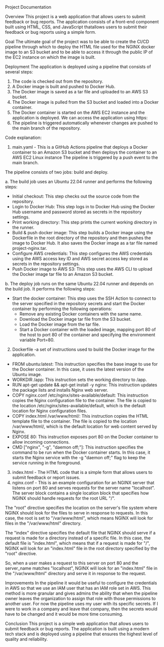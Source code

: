 Project Documentation

Overview
This project is a web application that allows users to submit feedback or bug reports. The application consists of a front-end component built using HTML, CSS, and JavaScript thatallows users to submit their feedback or bug reports using a simple form. 

Goal
The ultimate goal of the project was to be able to create the CI/CD pipeline through which to deploy the HTML file used for the NGINX docker image to an S3 bucket and to be able to access it through the public IP of the EC2 instance on which the image is built.

Deployment
The application is deployed using a pipeline that consists of several steps:

1. The code is checked out from the repository.
2. A Docker image is built and pushed to Docker Hub.
3. The Docker image is saved as a tar file and uploaded to an AWS S3 bucket.
4. The Docker image is pulled from the S3 bucket and loaded into a Docker container.
5. The Docker container is started on the AWS EC2 instance and the application is deployed. We can access the application using https:
6. The pipeline is triggered automatically whenever changes are pushed to the main branch of the repository.

Code explanation:
1. main.yaml - This is a GitHub Actions pipeline that deploys a Docker container to an Amazon S3 bucket and then deploys the container to an AWS EC2 Linux instance The pipeline is triggered by a push event to the main branch. 

The pipeline consists of two jobs: build and deploy.

a. The build job uses an Ubuntu 22.04 runner and performs the following steps:

- Initial checkout: This step checks out the source code from the repository.
- Login to Docker Hub: This step logs in to Docker Hub using the Docker Hub username and password stored as secrets in the repository settings.
- Print working directory: This step prints the current working directory in the runner.
- Build & push docker image: This step builds a Docker image using the Dockerfile in the root directory of the repository and then pushes the image to Docker Hub. It also saves the Docker image as a tar file named project-nginx.tar.
- Configure AWS credentials: This step configures the AWS credentials using the AWS access key ID and AWS secret access key stored as secrets in the repository settings.
- Push Docker image to AWS S3: This step uses the AWS CLI to upload the Docker image tar file to an Amazon S3 bucket.

b. The deploy job runs on the same Ubuntu 22.04 runner and depends on the build job. It performs the following steps:

- Start the docker container: This step uses the SSH Action to connect to the server specified in the repository secrets and start the Docker container by performing the following operations:
  - Remove any existing Docker containers with the same name.
  - Download the Docker image tar file from the S3 bucket.
  - Load the Docker image from the tar file.
  - Start a Docker container with the loaded image, mapping port 80 of the host to port 80 of the container and specifying the environment variable Port=80.

2. Dockerfile -a set of instructions used to build the Docker image for the application.
- FROM ubuntu:latest: This instruction specifies the base image to use for the Docker container. In this case, it uses the latest version of the Ubuntu image.
- WORKDIR /app: This instruction sets the working directory to /app.
- RUN apt-get update && apt-get install -y nginx: This instruction updates the package lists and installs Nginx web server.
- COPY nginx.conf /etc/nginx/sites-available/default: This instruction copies the Nginx configuration file to the container. The file is copied to the location /etc/nginx/sites-available/default, which is the default location for Nginx configuration files.
- COPY index.html /var/www/html/: This instruction copies the HTML template file to the container. The file is copied to the location /var/www/html/, which is the default location for web content served by Nginx.
- EXPOSE 80: This instruction exposes port 80 on the Docker container to allow incoming connections.
- CMD ["nginx", "-g", "daemon off;"]: This instruction specifies the command to be run when the Docker container starts. In this case, it starts the Nginx service with the -g "daemon off;" flag to keep the service running in the foreground.

3. index.html - The HTML code that is a simple form that allows users to submit feedback or report issues. 
4. nginx.conf - This is an example configuration for an NGINX server that listens on port 80 and serves requests for the server name "localhost". The server block contains a single location block that specifies how NGINX should handle requests for the root URL "/".

The "root" directive specifies the location on the server's file system where NGINX should look for the files to serve in response to requests. In this case, the root is set to "/var/www/html", which means NGINX will look for files in the "/var/www/html" directory.

The "index" directive specifies the default file that NGINX should serve if a request is made for a directory instead of a specific file. In this case, the default file is "index.html", which means that if a request is made for "/", NGINX will look for an "index.html" file in the root directory specified by the "root" directive.

So, when a user makes a request to this server on port 80 and the server_name matches "localhost", NGINX will look for an "index.html" file in the "/var/www/html" directory and serve it in response to the request.

Improvements
In the pipeline it would be useful to configure the credentials in AWS so that we use an IAM user that has an IAM role set in AWS. This method is more granular and gives admins the ability that when the pipeline owner leaves the organization to assign that role with those permissions to another user. For now the pipeline uses my user with its specific secrets. If I were to work in a company and leave that company, then the secrets would have to be changed and it would be more time consuming. 

Conclusion
This project is a simple web application that allows users to submit feedback or bug reports. The application is built using a modern tech stack and is deployed using a pipeline that ensures the highest level of quality and reliability.
